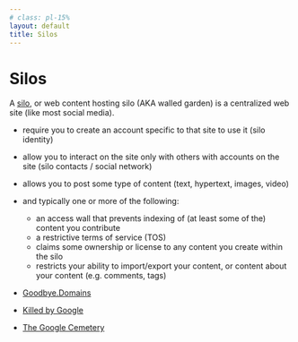 ```yaml
---
# class: pl-15%
layout: default
title: Silos
---
```


<h1>Silos</h1>

<Transform scale="0.9">

A [silo](https://indieweb.org/silo), or web content hosting silo (AKA walled garden) is a centralized web site (like most social media).

- require you to create an account specific to that site to use it (silo identity)
- allow you to interact on the site only with others with accounts on the site (silo contacts / social network)
- allows you to post some type of content (text, hypertext, images, video)
- and typically one or more of the following:
  - an access wall that prevents indexing of (at least some of the) content you contribute
  - a restrictive terms of service (TOS)
  - claims some ownership or license to any content you create within the silo
  - restricts your ability to import/export your content, or content about your content (e.g. comments, tags)

- [Goodbye.Domains](https://goodbye.domains/)
- [Killed by Google](https://killedbygoogle.com/)
- [The Google Cemetery](https://gcemetery.co/)

</Transform>

<!--
In business terms, an acquihire is an act/instance of one company (typically a silo) buying out another company primarily for the skills and expertise of its staff rather than for the products or services it supplies.

[All social media is inevitably doomed](https://youtu.be/X3SrZuH00GQ?si=Zzh7mG5DSzwnLHkk&t=319).

[incredible journey](https://youtu.be/X3SrZuH00GQ?si=w7z4klPDTSO9pTaX&t=358).

When platforms die, there is inevitably community loss as the userbase fragments. Some people move to the same platforms but never manage to reconnect. Others migrate to different services that don’t interoperate. Some vanish entirely. Each shift requires rebuilding, and the process of finding the people you once knew and the communities you once valued is laborious. Each shift takes its toll, and everyone has a limit of how much energy they’re willing to expend on a new platform that will eventually, like its predecessors, join the graveyard of defunct websites. And with the shift, old posts and conversations are lost to abandoned accounts or, eventually, server shutdowns.

[acquihire](https://indieweb.org/acquihire). Then maybe a [site-death](https://indieweb.org/site-deaths)

content silos

Our online content and identities are becoming more important and sometimes even critical to our lives. Neither are secure in the hands of random ephemeral startups or big silos. We should be the holders of our online presence.
-->
